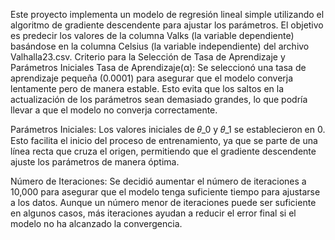 Este proyecto implementa un modelo de regresión lineal simple utilizando el algoritmo de gradiente descendente para ajustar los parámetros. El objetivo es predecir los valores de la columna Valks (la variable dependiente) basándose en la columna Celsius (la variable independiente) del archivo Valhalla23.csv.
Criterio para la Selección de Tasa de Aprendizaje y Parámetros Iniciales
Tasa de Aprendizaje(α): Se seleccionó una tasa de aprendizaje pequeña (0.0001) para asegurar que el modelo converja lentamente pero de manera estable. Esto evita que los saltos en la actualización de los parámetros sean demasiado grandes, lo que podría llevar a que el modelo no converja correctamente.

Parámetros Iniciales: Los valores iniciales de 𝜃_0 y 𝜃_1 se establecieron en 0. Esto facilita el inicio del proceso de entrenamiento, ya que se parte de una línea recta que cruza el origen, permitiendo que el gradiente descendente ajuste los parámetros de manera óptima.

Número de Iteraciones: Se decidió aumentar el número de iteraciones a 10,000 para asegurar que el modelo tenga suficiente tiempo para ajustarse a los datos. Aunque un número menor de iteraciones puede ser suficiente en algunos casos, más iteraciones ayudan a reducir el error final si el modelo no ha alcanzado la convergencia.
